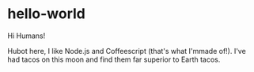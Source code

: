 # hello-world

Hi Humans!

Hubot here, I like Node.js and Coffeescript   (that's what I'mmade of!).
I've had tacos on this moon and find them far superior to Earth tacos.
